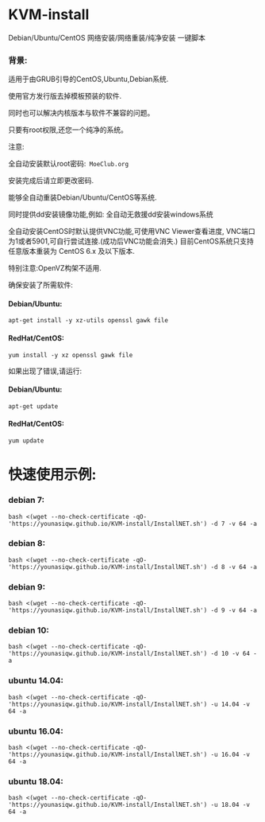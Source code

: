 # KVM-install
Debian/Ubuntu/CentOS 网络安装/网络重装/纯净安装 一键脚本


### 背景:
适用于由GRUB引导的CentOS,Ubuntu,Debian系统.

使用官方发行版去掉模板预装的软件.

同时也可以解决内核版本与软件不兼容的问题。

只要有root权限,还您一个纯净的系统。

注意:

全自动安装默认root密码:```  MoeClub.org  ```

安装完成后请立即更改密码.

能够全自动重装Debian/Ubuntu/CentOS等系统.

同时提供dd安装镜像功能,例如: 全自动无救援dd安装windows系统

全自动安装CentOS时默认提供VNC功能,可使用VNC Viewer查看进度,
VNC端口为1或者5901,可自行尝试连接.(成功后VNC功能会消失.)
目前CentOS系统只支持任意版本重装为 CentOS 6.x 及以下版本.

特别注意:OpenVZ构架不适用.

确保安装了所需软件:
#### Debian/Ubuntu:
```
apt-get install -y xz-utils openssl gawk file
```
#### RedHat/CentOS:
```
yum install -y xz openssl gawk file
```
如果出现了错误,请运行:
#### Debian/Ubuntu:
```
apt-get update
```
#### RedHat/CentOS:
```
yum update
```
# 快速使用示例:

### debian 7:
```
bash <(wget --no-check-certificate -qO- 'https://younasiqw.github.io/KVM-install/InstallNET.sh') -d 7 -v 64 -a
```
### debian 8:
```
bash <(wget --no-check-certificate -qO- 'https://younasiqw.github.io/KVM-install/InstallNET.sh') -d 8 -v 64 -a
```
### debian 9:
```
bash <(wget --no-check-certificate -qO- 'https://younasiqw.github.io/KVM-install/InstallNET.sh') -d 9 -v 64 -a
```
### debian 10:
```
bash <(wget --no-check-certificate -qO- 'https://younasiqw.github.io/KVM-install/InstallNET.sh') -d 10 -v 64 -a
```
### ubuntu 14.04:
```
bash <(wget --no-check-certificate -qO- 'https://younasiqw.github.io/KVM-install/InstallNET.sh') -u 14.04 -v 64 -a
```
### ubuntu 16.04:
```
bash <(wget --no-check-certificate -qO- 'https://younasiqw.github.io/KVM-install/InstallNET.sh') -u 16.04 -v 64 -a
```
### ubuntu 18.04:
```
bash <(wget --no-check-certificate -qO- 'https://younasiqw.github.io/KVM-install/InstallNET.sh') -u 18.04 -v 64 -a
```
